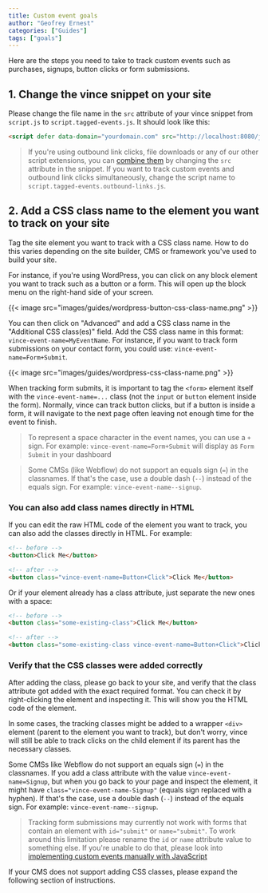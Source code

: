 ```yaml
---
title: Custom event goals
author: "Geofrey Ernest"
categories: ["Guides"]
tags: ["goals"]
---
```


<!--more-->

Here are the steps you need to take to track custom events such as purchases, signups, button clicks or form submissions.

## 1. Change the vince snippet on your site

Please change the file name in the `src` attribute of your vince snippet from `script.js` to `script.tagged-events.js`. It should look like this:

```html
<script defer data-domain="yourdomain.com" src="http://localhost:8080/js/script.tagged-events.js"></script>
```

> If you're using outbound link clicks, file downloads or any of our other script extensions, you can [combine them](/website-script-extensions#you-can-combine-extensions-according-to-your-needs) by changing the `src` attribute in the snippet. If you want to track custom events and outbound link clicks simultaneously, change the script name to `script.tagged-events.outbound-links.js`.

## 2. Add a CSS class name to the element you want to track on your site

Tag the site element you want to track with a CSS class name. How to do this varies depending on the site builder, CMS or framework you've used to build your site. 

For instance, if you're using WordPress, you can click on any block element you want to track such as a button or a form. This will open up the block menu on the right-hand side of your screen. 

{{< image src="images/guides/wordpress-button-css-class-name.png" >}}


You can then click on "Advanced" and add a CSS class name in the "Additional CSS class(es)" field. Add the CSS class name in this format: `vince-event-name=MyEventName`. For instance, if you want to track form submissions on your contact form, you could use: `vince-event-name=Form+Submit`.

{{< image src="images/guides/wordpress-css-class-name.png" >}}



When tracking form submits, it is important to tag the `<form>` element itself with the `vince-event-name=...` class (not the `input` or `button` element inside the form). Normally, vince can track button clicks, but if a button is inside a form, it will navigate to the next page often leaving not enough time for the event to finish.

> To represent a space character in the event names, you can use a `+` sign. For example: `vince-event-name=Form+Submit` will display as `Form Submit` in your dashboard

> Some CMSs (like Webflow) do not support an equals sign (`=`) in the classnames. If that's the case, use a double dash (`--`) instead of the equals sign. For example: `vince-event-name--signup`.

### You can also add class names directly in HTML

If you can edit the raw HTML code of the element you want to track, you can also add the classes directly in HTML. For example:

```html
<!-- before -->
<button>Click Me</button>

<!-- after -->
<button class="vince-event-name=Button+Click">Click Me</button>
```

Or if your element already has a class attribute, just separate the new ones with a space:

```html
<!-- before -->
<button class="some-existing-class">Click Me</button>

<!-- after -->
<button class="some-existing-class vince-event-name=Button+Click">Click Me</button>
```

### Verify that the CSS classes were added correctly

After adding the class, please go back to your site, and verify that the class attribute got added with the exact required format. You can check it by right-clicking the element and inspecting it. This will show you the HTML code of the element.

In some cases, the tracking classes might be added to a wrapper `<div>` element (parent to the element you want to track), but don't worry, vince will still be able to track clicks on the child element if its parent has the necessary classes. 

Some CMSs like Webflow do not support an equals sign (`=`) in the classnames. If you add a class attribute with the value `vince-event-name=Signup`, but when you go back to your page and inspect the element, it might have `class="vince-event-name-Signup"` (equals sign replaced with a hyphen). 
If that's the case, use a double dash (`--`) instead of the equals sign. For example: `vince-event-name--signup`.


> Tracking form submissions may currently not work with forms that contain an element with `id="submit"` or `name="submit"`. To work around this limitation please rename the `id` or `name` attribute value to something else. If you're unable to do that, please look into [implementing custom events manually with JavaScript](#trigger-custom-events-manually-with-a-javascript-function)


If your CMS does not support adding CSS classes, please expand the following section of instructions.
